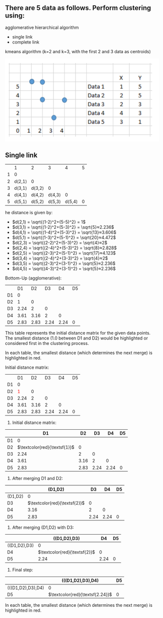 ## There are 5 data as follows. Perform clustering using:

agglomerative hierarchical algorithm

* single link
* complete link

kmeans algorithm (k=2 and k=3, with the first 2 and 3 data as centroids)

![alt text](image-1.png)

## Single link

<table><tbody><tr><td> </td><td>1</td><td>2</td><td>3</td><td>4</td><td>5</td></tr><tr><td>1</td><td>0</td><td> </td><td> </td><td> </td><td> </td></tr><tr><td>2</td><td>d(2,1)</td><td>0</td><td> </td><td> </td><td> </td></tr><tr><td>3</td><td>d(3,1)</td><td>d(3,2)</td><td>0</td><td> </td><td> </td></tr><tr><td>4</td><td>d(4,1)</td><td>d(4,2)</td><td>d(4,3)</td><td>0</td><td> </td></tr><tr><td>5</td><td>d(5,1)</td><td>d(5,2)</td><td>d(5,3)</td><td>d(5,4)</td><td>0</td></tr></tbody></table>

he distance is given by:

- $d(2,1) = \sqrt{(1-2)^2+(5-5)^2} = 1$
- $d(3,1) = \sqrt{(1-2)^2+(5-3)^2} = \sqrt{5}≈2.236$
- $d(4,1) = \sqrt{(1-4)^2+(5-3)^2} = \sqrt{13}≈3.606$
- $d(5,1) = \sqrt{(1-3)^2+(5-1)^2} = \sqrt{20}≈4.472$
- $d(2,3) = \sqrt{(2-2)^2+(5-3)^2} = \sqrt{4}≈2$
- $d(2,4) = \sqrt{(2-4)^2+(5-3)^2} = \sqrt{8}≈2.828$
- $d(2,5) = \sqrt{(2-3)^2+(5-1)^2} = \sqrt{17}≈4.123$
- $d(3,4) = \sqrt{(2-4)^2+(3-3)^2} = \sqrt{4}≈2$
- $d(3,5) = \sqrt{(2-3)^2+(3-1)^2} = \sqrt{5}≈2.236$
- $d(4,5) = \sqrt{(4-3)^2+(3-1)^2} = \sqrt{5}≈2.236$

Bottom-Up (agglomerative):

<table>
<tbody>
<tr>
<td> </td><td>D1</td><td>D2</td><td>D3</td><td>D4</td><td>D5</td>
</tr>
<tr>
<td>D1</td><td>0</td><td> </td><td> </td><td> </td><td> </td>
</tr>
<tr>
<td>D2</td><td >1</td><td>0</td><td> </td><td> </td><td> </td>
</tr>
<tr>
<td>D3</td><td>2.24</td><td>2</td><td>0</td><td> </td><td> </td>
</tr>
<tr>
<td>D4</td><td>3.61</td><td>3.16</td><td>2</td><td>0</td><td> </td>
</tr>
<tr>
<td>D5</td><td>2.83</td><td>2.83</td><td>2.24</td><td>2.24</td><td>0</td>
</tr>
</tbody>
</table>
This table represents the initial distance matrix for the given data points. The smallest distance (1.0 between D1 and D2) would be highlighted or considered first in the clustering process.

In each table, the smallest distance (which determines the next merge) is highlighted in red.


Initial distance matrix:

<table><tbody><tr><td> </td><td>D1</td><td>D2</td><td>D3</td><td>D4</td><td>D5</td></tr><tr><td>D1</td><td>0</td><td> </td><td> </td><td> </td><td> </td></tr><tr><td>D2</td><td><font color="red">1</font></td><td>0</td><td> </td><td> </td><td> </td></tr><tr><td>D3</td><td>2.24</td><td>2</td><td>0</td><td> </td><td> </td></tr><tr><td>D4</td><td>3.61</td><td>3.16</td><td>2</td><td>0</td><td> </td></tr><tr><td>D5</td><td>2.83</td><td>2.83</td><td>2.24</td><td>2.24</td><td>0</td></tr></tbody></table>

1. Initial distance matrix:

|    | D1   | D2   | D3   | D4   | D5   |
|----|------|------|------|------|------|
| D1 | 0    |      |      |      |      |
| D2 | $\textcolor{red}{\textsf{1}}$ | 0    |      |      |      |
| D3 | 2.24 | 2    | 0    |      |      |
| D4 | 3.61 | 3.16 | 2    | 0    |      |
| D5 | 2.83 | 2.83 | 2.24 | 2.24 | 0    |

1. After merging D1 and D2:

|         | (D1,D2) | D3   | D4   | D5   |
|---------|---------|------|------|------|
| (D1,D2) | 0       |      |      |      |
| D3      | $\textcolor{red}{\textsf{2}}$       | 0    |      |      |
| D4      | 3.16    | 2    | 0    |      |
| D5      | 2.83    | 2.24 | 2.24 | 0    |

1. After merging (D1,D2) with D3:

|              | ((D1,D2),D3) | D4   | D5   |
|--------------|--------------|------|------|
| ((D1,D2),D3) | 0            |      |      |
| D4           | $\textcolor{red}{\textsf{2}}$           | 0    |      |
| D5           | 2.24         | 2.24 | 0    |

1. Final step:

|                 | (((D1,D2),D3),D4) | D5   |
|-----------------|-------------------|------|
| (((D1,D2),D3),D4) | 0               |      |
| D5              | $\textcolor{red}{\textsf{2.24}}$            | 0    |

In each table, the smallest distance (which determines the next merge) is highlighted in red.

